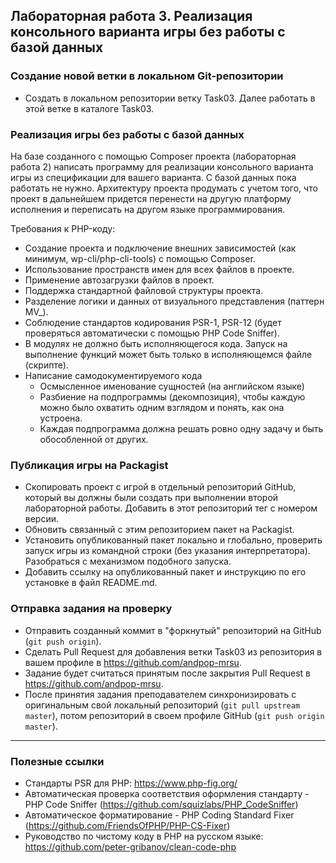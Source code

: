 ##            Лабораторная работа 3. Реализация консольного варианта игры без работы с базой данных

### Создание новой ветки в локальном Git-репозитории
* Создать в локальном репозитории ветку Task03. Далее работать в этой ветке в каталоге Task03.

### Реализация игры без работы с базой данных
На базе созданного с помощью Composer проекта (лабораторная работа 2) написать программу для реализации консольного варианта игры из спецификации для вашего варианта. С базой данных пока работать не нужно.
Архитектуру проекта продумать с учетом того, что проект в дальнейшем придется перенести на другую платформу исполнения и переписать на другом языке программирования.

Требования к PHP-коду:
* Создание проекта и подключение внешних зависимостей (как минимум, wp-cli/php-cli-tools) с помощью Composer.
* Использование пространств имен для всех файлов в проекте.
* Применение автозагрузки файлов в проект.
* Поддержка стандартной файловой структуры проекта.
* Разделение логики и данных от визуального представления (паттерн MV_).
* Соблюдение стандартов кодирования PSR-1, PSR-12 (будет проверяться автоматически с помощью PHP Code Sniffer).
* В модулях не должно быть исполняющегося кода. Запуск на выполнение функций может быть только в исполняющемся файле (скрипте).
* Написание самодокументируемого кода
    * Осмысленное именование сущностей (на английском языке)
    * Разбиение на подпрограммы (декомпозиция), чтобы каждую можно было охватить одним взглядом и понять, как она устроена.
    * Каждая подпрограмма должна решать ровно одну задачу и быть обособленной от других.

### Публикация игры на Packagist
* Скопировать проект с игрой в отдельный репозиторий GitHub, который вы должны были создать при выполнении второй лабораторной работы. Добавить в этот репозиторий тег с номером версии.
* Обновить связанный с этим репозиторием пакет на Packagist.
* Установить опубликованный пакет локально и глобально, проверить запуск игры из командной строки (без указания интерпретатора). Разобраться с механизмом подобного запуска.
* Добавить ссылку на опубликованный пакет и инструкцию по его установке в файл README.md.


### Отправка задания на проверку
* Отправить созданный коммит в "форкнутый" репозиторий на GitHub (`git push origin`).
* Сделать Pull Request для добавления ветки Task03 из репозитория в вашем профиле в https://github.com/andpop-mrsu.
* Задание будет считаться принятым после закрытия Pull Request в https://github.com/andpop-mrsu.
* После принятия задания преподавателем синхронизировать с оригинальным свой локальный репозиторий (`git pull upstream master`), потом репозиторий в своем профиле GitHub (`git push origin master`).


* * *
### Полезные ссылки
* Стандарты PSR для PHP: https://www.php-fig.org/
* Автоматическая проверка соответствия оформления стандарту - PHP Code Sniffer (https://github.com/squizlabs/PHP_CodeSniffer)
* Автоматическое форматирование - PHP Coding Standard Fixer (https://github.com/FriendsOfPHP/PHP-CS-Fixer)
* Руководство по чистому коду в PHP на русском языке: https://github.com/peter-gribanov/clean-code-php

